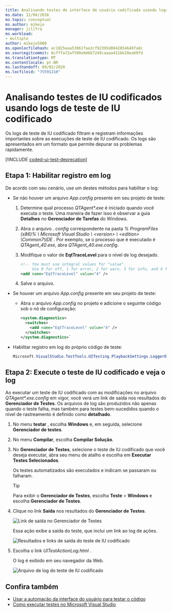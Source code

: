 ```yaml
---
title: Analisando testes de interface de usuário codificada usando logs de teste de interface de usuário codificada
ms.date: 11/04/2016
ms.topic: conceptual
ms.author: mikejo
manager: jillfra
ms.workload:
- multiple
author: mikejo5000
ms.openlocfilehash: ec1025eaa53861fae2cf92395d8842854649fa8c
ms.sourcegitcommit: 6cfffa72af599a9d667249caaaa411bb28ea69fd
ms.translationtype: MT
ms.contentlocale: pt-BR
ms.lasthandoff: 09/02/2020
ms.locfileid: "75591210"
---
```

# <a name="analyzing-coded-ui-tests-using-coded-ui-test-logs"></a>Analisando testes de IU codificados usando logs de teste de IU codificado

Os logs de teste de IU codificado filtram e registram informações importantes sobre as execuções de teste de IU codificado. Os logs são apresentados em um formato que permite depurar os problemas rapidamente.

[!INCLUDE [coded-ui-test-deprecation](includes/coded-ui-test-deprecation.md)]

## <a name="step-1-enable-logging"></a>Etapa 1: Habilitar registro em log

De acordo com seu cenário, use um destes métodos para habilitar o log:

- Se não houver um arquivo *App.config* presente em seu projeto de teste:

   1. Determine qual processo *QTAgent\*.exe* é iniciado quando você executa o teste. Uma maneira de fazer isso é observar a guia **Detalhes** no **Gerenciador de Tarefas** do Windows.

   2. Abra o arquivo *. config* correspondente na pasta *% ProgramFiles (x86)% \ Microsoft Visual Studio \\ \<version> \\ \<edition> \Common7\IDE* . Por exemplo, se o processo que é executado é *QTAgent_40.exe*, abra *QTAgent_40.exe.config*.

   2. Modifique o valor de **EqtTraceLevel** para o nível de log desejado.

      ```xml
      <!-- You must use integral values for "value".
           Use 0 for off, 1 for error, 2 for warn, 3 for info, and 4 for verbose. -->
      <add name="EqtTraceLevel" value="4" />
      ```

   3. Salve o arquivo.

- Se houver um arquivo *App.config* presente em seu projeto de teste:

  - Abra o arquivo *App.config* no projeto e adicione o seguinte código sob o nó de configuração:

    ```xml
    <system.diagnostics>
      <switches>
        <add name="EqtTraceLevel" value="4" />
      </switches>
    </system.diagnostics>`
    ```

- Habilitar registro em log do próprio código de teste:

   ```csharp
   Microsoft.VisualStudio.TestTools.UITesting.PlaybackSettings.LoggerOverrideState = HtmlLoggerState.AllActionSnapshot;
   ```

## <a name="step-2-run-your-coded-ui-test-and-view-the-log"></a>Etapa 2: Execute o teste de IU codificado e veja o log

Ao executar um teste de IU codificado com as modificações no arquivo *QTAgent\*.exe.config* em vigor, você verá um link de saída nos resultados do **Gerenciador de Testes**. Os arquivos de log são produzidos não apenas quando o teste falha, mas também para testes bem-sucedidos quando o nível de rastreamento é definido como **detalhado**.

1. No menu **testar** , escolha **Windows** e, em seguida, selecione **Gerenciador de testes**.

2. No menu **Compilar**, escolha **Compilar Solução**.

3. No **Gerenciador de Testes**, selecione o teste de IU codificado que você deseja executar, abra seu menu de atalho e escolha em **Executar Testes Selecionados**.

     Os testes automatizados são executados e indicam se passaram ou falharam.

    > [!TIP]
    > Para exibir o **Gerenciador de Testes**, escolha **Teste** > **Windows** e escolha **Gerenciador de Testes**.

4. Clique no link **Saída** nos resultados do **Gerenciador de Testes**.

     ![Link de saída no Gerenciador de Testes](../test/media/cuit_htmlactionlog1.png)

     Essa ação exibe a saída do teste, que inclui um link ao log de ações.

     ![Resultados e links de saída do teste de IU codificado](../test/media/cuit_htmlactionlog2.png)

5. Escolha o link *UITestActionLog.html* .

     O log é exibido em seu navegador da Web.

     ![Arquivo de log do teste de IU codificado](../test/media/cuit_htmlactionlog3.png)

## <a name="see-also"></a>Confira também

- [Usar a automação da interface do usuário para testar o código](../test/use-ui-automation-to-test-your-code.md)
- [Como executar testes no Microsoft Visual Studio](https://msdn.microsoft.com/Library/1a1207a9-2a33-4a1e-a1e3-ddf0181b1046)
